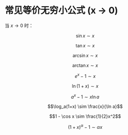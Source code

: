 # 常见等价无穷小公式 (x → 0)

当 $x \to 0$ 时：

$$\sin x \sim x$$

$$\tan x \sim x$$

$$\arcsin x \sim x$$

$$\arctan x \sim x$$

$$e^x - 1 \sim x$$

$$\ln(1+x) \sim x$$

$$a^x - 1 \sim x \ln a$$

$$\log_a(1+x) \sim \frac{x}{\ln a}$$

$$1 - \cos x \sim \frac{1}{2}x^2$$

$$(1+x)^\alpha - 1 \sim \alpha x$$